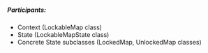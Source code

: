 ##### Participants:
- Context (LockableMap class)
- State (LockableMapState class)
- Concrete State subclasses (LockedMap, UnlockedMap classes)
